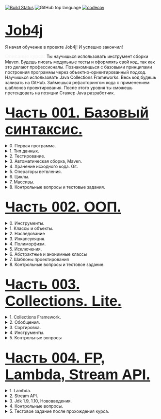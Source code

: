 [![Build Status](https://travis-ci.com/IuriyG/job4j.svg?branch=master)](https://travis-ci.org/IuriyG/job4j)
![GitHub top language](https://img.shields.io/github/languages/top/IuriyG/job4j?color=success)
[![codecov](https://codecov.io/gh/IuriyG/job4j/branch/master/graph/badge.svg)](https://codecov.io/gh/IuriyG/job4j)

  # <font size="10" color="#03A9F4" face="Arial">[Job4j](https://job4j.ru "Обучение и трудоустройство Java-программистов от Junior до Senior.")</font>

Я начал обучение в проекте Job4j! 
И успешно закончил!

<font size="3" color="#F5F5F5" face="Arial"> <b>Описание курса: </b> </font>
Ты научишься использовать инструмент сборки Maven. Будешь писать модульные тесты и оформлять свой код, 
так как это делают профессионалы. Познакомишься с базовыми принципами построения программы через 
объектно-ориентированный подход. Научишься использовать Java Collections Frameworks. 
Весь код будешь заливать на GitHub. Займешься рефакторингом кода с применением шаблонов проектирования. 
После этого уровня ты сможешь претендовать на позиции Стажер Java разработчик.



## <font size="8" color="#03A9F4" face="Arial">[Часть 001. Базовый синтаксис.](https://github.com/IuriyG/job4j/tree/master/chapter_001/src/main/java/ru/job4j) </font>



<details><summary>0. Первая программа.</summary>

        JDK.
        IDEA.
        Первая задача.
        Разбор первой программы.
        Заголовок в файле java.

</details>

<details><summary>1. Тип данных.</summary>

* Определите тип данных для переменных.
* Переменные.

* <details><summary> Элементарный калькулятор.</summary>

        package ru.job4j.converter;

        public class Converter {
          public static int rubleToEuro(int value) {
            return value / 70;
          }
          public static int euroToRuble(int value) {
            return value * 70;
          }
          public static int rubleToDollar(int value) {
            return value / 60;
          }
          public static int dollarToRuble(int value) {
            return value * 60;
          }
          public static void main(String[] args) {
            int euro = rubleToEuro(140);
            int dollar = rubleToDollar(120);
            int rubleFromEuro = euroToRuble(2);
            int rubleFromDollar = dollarToRuble(2);
            System.out.println("140 rubles are " + euro + " euro ");
            System.out.println("2 euro are " + rubleFromEuro + " rubles ");
            System.out.println("120 rubles are " + dollar + " dollars ");
            System.out.println("2 dollar are " + rubleFromDollar + " rubles ");
          }
        }
    </details>

* <details><summary>Конвертер валюты.</summary>

        package ru.job4j.converter;

        public class Converter {
          public static int rubleToEuro(int value) {
            return value / 70;
          }
          public static int euroToRuble(int value) {
           return value * 70;
          }
          public static int rubleToDollar(int value) {
            return value / 60;
          }
          public static int dollarToRuble(int value) {
            return value * 60;
          }
          public static void main(String[] args) {
            int euro = rubleToEuro(140);
            int dollar = rubleToDollar(120);
            int rubleFromEuro = euroToRuble(2);
            int rubleFromDollar = dollarToRuble(2);
            System.out.println("140 rubles are " + euro + " euro ");
            System.out.println("2 euro are " + rubleFromEuro + " rubles ");
            System.out.println("120 rubles are " + dollar + " dollars ");
            System.out.println("2 dollar are " + rubleFromDollar + " rubles ");
          }
        }
  </details>

* [Идеальный вес.](https://github.com/IuriyG/job4j/blob/master/chapter_001/src/main/java/ru/job4j/calculator/Fit.java)
* [Расстояние между точками в системе координат.](https://github.com/IuriyG/job4j/blob/master/chapter_001/src/main/java/ru/job4j/condition/Point.java)
* [Стороны прямоугольника.](https://github.com/IuriyG/job4j/blob/master/chapter_001/src/main/java/ru/job4j/condition/SqArea.java)
* [Площадь треугольника.](https://github.com/IuriyG/job4j/blob/master/chapter_001/src/main/java/ru/job4j/condition/TrgArea.java)

</details>

<details><summary>2. Тестирование.</summary>

* [Что такое тестирование.](https://github.com/IuriyG/job4j/blob/master/chapter_001/src/main/java/ru/job4j/converter/Converter.java)
* [Модульные тесты.](https://github.com/IuriyG/job4j/blob/master/chapter_001/src/test/java/ru/job4j/converter/ConverterTest.java)
* [Тесты для идеального веса.](https://github.com/IuriyG/job4j/blob/master/chapter_001/src/test/java/ru/job4j/calculator/FitTest.java)
* <details><summary>Тесты для расстояния между точками.</summary>

        package ru.job4j.condition;

        import org.junit.Assert;
        import org.junit.Test;

        public class PointTest {

        @Test
        public void distance() {
          int in = 0;
          int in2 = 0;
          int in3 = 2;
          int in4 = 0;
          int expected = 2;
          double out = Point.distance(in, in2, in3, in4);
          Assert.assertEquals(expected, out,0.01);
          }
        }
  </details>

* <details><summary>Тесты для стороны прямоугольника.</summary>

        package ru.job4j.condition;

        import org.junit.Assert;
        import org.junit.Test;

        public class SqAreaTest {

        @Test
        public void square() {
          int in = 6;
          int in2 = 2;
          int expected = 2;
          double out = SqArea.square(in, in2);
          Assert.assertEquals(expected, out, 0.01);
          }
        }
  </details>

</details>

<details><summary>3. Автоматическая сборка, Maven.</summary>

        Установить и настроить Maven 3.
        Подключить сборщик Maven.
        Зависимости.
        Maven c множественными модулями.
        Интеграция Maven и IDEA.

</details>

<details><summary>4. Хранение исходного кода. Git.</summary>

        Установить и настроить msysgit.
        Завести новую учетную запись и репозиторий под курс.
        Репозиторий — привязка к github.  
        Коммиты на решения задач.
        Git с разных компьютеров.
        Интеграция Git и IDEA.

</details>

<details><summary>5. Операторы ветвления.</summary>

* [Операторы ветвлений.](https://github.com/IuriyG/job4j/commit/1ff82b02529a0264af7f862ae94a3b7c97ac571f)
* [Глупый бот](https://github.com/IuriyG/job4j/commit/1ff82b02529a0264af7f862ae94a3b7c97ac571f)
* [Максимум из двух чисел.](https://github.com/IuriyG/job4j/blob/master/chapter_001/src/main/java/ru/job4j/condition/Max.java)
* [А существует ли треугольник?](https://github.com/IuriyG/job4j/commit/4c7ed006a563cfdad0589bf3d9bf64cdd1a451ce)
* [Максимум из трех чисел.](https://github.com/IuriyG/job4j/commit/503243e92fa20896e7715a629c0fa6d4e43afeca)
* [Отладка программы в IDEA.](https://github.com/IuriyG/job4j/commit/187733e95bb10eec59d20fde69cc0f413cc298ac)

</details>

<details><summary>6. Циклы.</summary>

* Теория.
* [Подсчет суммы чётных чисел в диапазоне.](https://github.com/IuriyG/job4j/commit/27af6c9c2d75f57e25ae173971ac7b66515a9ac2)
* [Создать программу, вычисляющую факториал.](https://github.com/IuriyG/job4j/commit/bd4b5d1c57c6b4eee962dea0d04550f700b2c819)
* [Построить шахматную доску в псевдографике.](https://github.com/IuriyG/job4j/commit/a5201b9441d691e5e8f28bef3367fc2b0c79a89e)
* [Протеиновая диета.](https://github.com/IuriyG/job4j/commit/f30d371b75e88de6aedb50a4166eb614fe429f5d)
* [Простое число.](https://github.com/IuriyG/job4j/commit/6be8d02c9ea25ff853d76520e7c01bd3fef7d1f1)
* [Простые числа.](https://github.com/IuriyG/job4j/commit/e9f9ad026b4daada475bd853983627a3fb04b6df)
* [Ипотека.](https://github.com/IuriyG/job4j/commit/3f2c5d9f630575790fbc8a2f403a9a7a61b15f6e)
* [JavaDoc. Code convention.](https://github.com/IuriyG/job4j/commit/aa91752a14900d1b121fcafc1e481160ec086184)
* [Крест в псевдографике.](https://github.com/IuriyG/job4j/commit/49ad9c502b2a9d450ef5fa015d4332a39341dc9a)

</details>

<details><summary>7. Массивы.</summary>

* Теория.
* [Заполнить массив степенями чисел.](https://github.com/IuriyG/job4j/commit/71d93de7f8ed1c62c95dede382618f67be2a9a45)
* [Классический поиск перебором.](https://github.com/IuriyG/job4j/commit/f7407f300b1677c0a0337798d4c4650db74fff25)
* [Перевернуть массив.](https://github.com/IuriyG/job4j/commit/5f1e199a22ec2a991d0811d60b1437eeba4cc30d)
* [Массив заполнен true или false.](https://github.com/IuriyG/job4j/commit/6938ae8ab5a8b039f1b78c93873a4c7f94c62080)
* [Слово начинается с ...](https://github.com/IuriyG/job4j/commit/5c3d69f24347c01f0ac6462de16b14744d51decd)
* [Слово заканчивается с ...](https://github.com/IuriyG/job4j/commit/1df84e70256507547877afa1f40821a9db5d0b42)
* [Поиск индекса в диапазоне.](https://github.com/IuriyG/job4j/commit/edb15afad899b2d8067d3098a4524c6fff03a566)
* [Поиск минимального числа в массиве.](https://github.com/IuriyG/job4j/commit/d8eb240dd4e22c9e22588ceb497ed54be81b1041)
* [Поиск минимума в диапазоне.](https://github.com/IuriyG/job4j/commit/399e5f27e725b3ce7c39842140d73de2532a5dc9)
* [Сортировка выборкой.](https://github.com/IuriyG/job4j/commit/6a2d890546b488982461db3606f8e75fbaf39c55)
* [Двухмерный массив. Таблица умножения.](https://github.com/IuriyG/job4j/commit/a5d8f1219dd25198d09d44d96e773cdd7ee093ae)
* [Выигрышные комбинации в сокобан.](https://github.com/IuriyG/job4j/commit/bf836ddca012ccb4e316e381dda75c3754b043b3)
* [Дефрагментация массива.](https://github.com/IuriyG/job4j/commit/d30a78cb6d3992af065b7314548c66e247b6998a)
* Checkstyle.

</details>

<details><summary>8. Контрольные вопросы и тестовые задания.</summary>

* <details><summary>Сдача теории.</summary>

      Вопросы. 
        1. Что такое виртуальная машина?
        2. К какому типу языка программирования относится Java?
        3. Из каких компонентов состоит Java (JDK, JRE, JVM)?
        4. Для чего используется JDK?
        5. Для чего используется JRE? 
        6. Для чего используется VM?
        7. Расскажите про примитивные типы.
        8. Опишите шаги для компиляции и запуска приложения в консоли (javac java).
        9. Что такое "оператор условия"?
        10. Какие типы операторов условия существуют?
        11. Расскажите про булевы операции || &&?  Расскажите элементы таблицы истинности?
        12. Что такое тернарное условие?
        13. Что такое циклы и для чего они используются?
        14. Для чего используется цикл for?
        15. Для чего используется цикл foreach?
        16. Для чего используется цикл while?
        17. Для чего используется цикл do while?
        18. Что такое массив?
        19. Как создать массив?
        20. Как присвоить значение ячейке массива?
        21. Как можно пройти по всем элементам массива?
        22. Как можно найти элемент в массиве?
        23. Что будет, если записывать элемент по индексу -1?
        24. Как удалить ячейку в массиве?
        25. Как отредактировать ячейку в массиве?

* [Тестовое задание: Объединить два массива.](https://github.com/IuriyG/job4j/commit/d9b0b7fc2b4ae21c9a59ac181ad2b4593cad70ab)
* [Тестовое задание: Сокобан.](https://github.com/IuriyG/games_oop_javafx/commit/372d19328e6dab204c496ff8c4871197c3c1fc35)

</details>

  </details>



## <font size="8" color="#03A9F4" face="Arial">[Часть 002. ООП.](https://github.com/IuriyG/job4j/tree/master/chapter_002/src/test/java/ru/job4j) </font>



<details><summary>0. Инструменты.</summary>

* <details><summary>Качество кода.</summary>

  * [Создание модуля maven.](https://github.com/IuriyG/job4j/commit/b1ebce1cc5c7438dad17aa4efdbde827199a6127)
  * [Чтение кода и базовые ошибки.](https://github.com/IuriyG/job4j/commit/f57bb7ffd7d6d672cb0c53c67adc4a5bd3a72d3d)

  </details>

* <details><summary>Git.</summary>

  * [Ветки.](https://github.com/IuriyG/job4j/commit/cfa1558c010af7557c73c097bfd2f55b54afe629)
  * [Ветки в IDEA.](https://github.com/IuriyG/job4j/commit/0243bad8dcc65fbb901e407bdc2062101863e872)
  * [Объединение нескольких коммитов.](https://github.com/IuriyG/job4j/commit/acd4cb15a26f9bdab522a4b17ee209100ac6641a)
  * [Слияние веток.](https://github.com/IuriyG/job4j/commit/3a2534e208300869c178c489b2422b324c0108d6)
  * [Конфликты слияния.](https://github.com/IuriyG/job4j/commit/62b113f3fef56b44347489726cb06c073a7b64f0)
  * [Удаление ветки и создание ветки из коммита.](https://github.com/IuriyG/job4j/branches)

  </details>

* <details><summary>Отладка.</summary>

      Дебаг в IDEA.

  </details>

  </details>

<details><summary>1. Классы и объекты.</summary>

* Теория.
* [Создание объекта.](https://github.com/IuriyG/job4j/commit/6a566332f0d82436a45604b60b3d4e08d0d210df)
* [Вызов метода объекта.](https://github.com/IuriyG/job4j/commit/3c3e4356324ffaaab335dbe30b1554eb6e16b41b)
* [Вызов метода с аргументами.](https://github.com/IuriyG/job4j/commit/50142df85b1dc9d8e492584f74cf77404806b953)
* [Вызов метод с возвращаемым типом.](https://github.com/IuriyG/job4j/commit/4dd833800929161605a31cb95f2583b1b95aeab5)
* [Поля объекта.](https://github.com/IuriyG/job4j/commit/53cefe5ce0cf091cf272053e86f84c8c95e95778)
* [Взаимодействие объектов.](https://github.com/IuriyG/job4j/commit/b3a94d98fa8fb559963b03b45fa20c43fbf0f54f)
* [Состояние объекта.](https://github.com/IuriyG/job4j/blob/5c66331cc40ae5df2913e2dfb4a5ebd200cbe0a5/chapter_001/src/main/java/ru/job4j/oop/Battery.java)
* [Рефакторинг — Расстояние между точками.](https://github.com/IuriyG/job4j/commit/d5bc899704626bff425571d228400be4ec7c504d)
* [Рефакторинг — Площадь треугольника.](https://github.com/IuriyG/job4j/commit/5857774651d6ae2fd456a8649b1598f982b0ab28)
* [Перегрузить метод max для трех чисел.](https://github.com/IuriyG/job4j/commit/66c272bebd29e874c83670169a7ef701ffeeaedc)
* [Расстояние между точками в трехмерном пространстве.](https://github.com/IuriyG/job4j/commit/6f3e96c24e7fb61a673ff0d23fd25d3f4226cd81)
* Локальные переменные и поля.
* Зона видимости переменных.

</details>

<details><summary>2. Наследование</summary>

* Теория.
* [Конструктор по умолчанию.](https://github.com/IuriyG/job4j/commit/f420d24e1a709d9041628bf154737ca0bf0de71b)
* [Перегрузка конструктора.](https://github.com/IuriyG/job4j/commit/9fc99486238eb9f541e40d050681b54fede19231)
* [Реализация профессий в коде.](https://github.com/IuriyG/job4j/commit/a94d74493931f67c96e3f6644cb375ca2e419256)
* [Переопределение.](https://github.com/IuriyG/job4j/commit/779e88a94d371bf7489bb09fff635b75e7039dbc)
* [Аннотация @Override.](https://github.com/IuriyG/job4j/commit/603496b9b6e260769c1fece04c1dafaec6f8344c)

</details>

<details><summary>3. Инкапсуляция.</summary>

* [Теория.](https://github.com/IuriyG/job4j/blob/1e40893ad747eebd28285183e68ea189216eaa68/chapter_001/src/main/java/ru/job4j/encapsulation/Config.java)
* Общая задача на второй модуль.
* [Модель данных.](https://github.com/IuriyG/job4j/blob/bb67f2686ce1ecf2335f8fa18870a4a96c8ec023/chapter_001/src/main/java/ru/job4j/pojo/College.java)
* [Массивы и модели.](https://github.com/IuriyG/job4j/commit/50f9639ea30eac74be4399b806ee99139d4d37ab)
* [Удаление моделей из массива.](https://github.com/IuriyG/job4j/commit/844e4402b626e0f1192ec143eebd8a4d2e528846)
* Сравнение моделей. Метод equals.
* [Реализовать класс Tracker.](https://github.com/IuriyG/job4j/commit/c7bf953bbff74de6fe6fe4dd37852f3916ffef4f)

</details>

<details><summary>4. Полиморфизм.</summary>

* Теория.
* [Чтение из консоли. Класс Scanner.](https://github.com/IuriyG/job4j/commit/992aa46d340253e54b222a148949a4d6628fbbbd)
* [Scanner и чтение числа из консоли.](https://github.com/IuriyG/job4j/blob/a5fb220413b34d797b6c3b1a9a07b2f2a9cdd933/chapter_001/src/main/java/ru/job4j/io/Matches.java)
* [Реализация класса StartUI.](https://github.com/IuriyG/job4j/commit/2b5885300f07f255176e6472289b9986b9da5230)
* [Интерфейс Input.](https://github.com/IuriyG/job4j/blob/1d85898e9b/chapter_001/src/main/java/ru/job4j/poly/Bus.java)
* [Приведение типов. Повышение типа и понижение типа.](https://github.com/IuriyG/job4j/commit/b476be5fe00441e9d04a7e24e33b2c950598cbbc)
* Зависимости классов.
* [Разрыв зависимости StartUI от Scanner.](https://github.com/IuriyG/job4j/commit/64ca3f4587a234971740fe74aae699c24b241129)
* [Статические методы.](https://github.com/IuriyG/job4j/commit/4e9094bc89f02bd0d1ba5791d9715ece20ffc5b5)
* [Input и полиморфизм.](https://github.com/IuriyG/job4j/commit/f844f67043781cc4cf2b10ad40abc073d5520959)
* [Тестирование. Подготовка данных.](https://github.com/IuriyG/job4j/commit/ef42fe4319c9bc8c353026f8b8096fa86b95c509)
* [Создания Manifest для проекта Tracker.](https://github.com/IuriyG/job4j/commit/16748e777f515be00751bea94122b2f6c7dcf70c)
* [Шаблон проектирования — Стратегия.](https://github.com/IuriyG/job4j/commit/84fc927ebbdfc6924cc4e6e6a13d38ab12b0a358)
* [Реализация меню за счет шаблона стратегия.](https://github.com/IuriyG/job4j/commit/5724cbf36cc3e7c0156dfc2161151541f7b5ed73)
* [Написать тесты на StartUI.](https://github.com/IuriyG/job4j/commit/1cee9d13ddd5d60f949c7270d46189afa089ec6c)
* [Рефакторинг теста @Before @After.](https://github.com/IuriyG/job4j/commit/e877671ad9a7999903961ba6c8a1ce2a43555bb9)
* [Тесты вывода на консоль в StartUI.](https://github.com/IuriyG/job4j/commit/8ea012a1855f3467c2498fc4e24af24be5a24cb1)

</details>

<details><summary>5. Исключения.</summary>

* [Теория.](https://github.com/IuriyG/job4j/commit/7bf6794e1c7de2002d0119bdb7d2d4a29ea2406a)
* [Обеспечить бесперебойную работу приложения Tracker.](https://github.com/IuriyG/job4j/commit/79d9e9f48e5a7f265bab96d4601bbdbaca62d668)
* [Рефакторинг — Шаблон Декоратор для валидатора.](https://github.com/IuriyG/job4j/commit/90c056949c23e0d00597c0ee98730db96ccb6c07)
* [if-else-throw.](https://github.com/IuriyG/job4j/commit/85b980cceb956732be88c73a51aed4cc254d6ff2)

</details>

<details><summary>6. Абстрактные и анонимные классы</summary>

        Теория.
        Рефакторинг — Перенести общие методы в абстрактный класс.

</details>

<details><summary>7. Шаблоны проектирования</summary>

* Наследование, композиция и агрегация.
* [Singleton.](https://github.com/IuriyG/job4j/commit/2e5194c4df6b7e4975b26ac08329676535bd2b69)
* Фабричный метод, абстрактная фабрика.

</details>

<details><summary>8. Контрольные вопросы и тестовое задание.</summary>

* [Каркас шахматной доски.](https://github.com/IuriyG/games_oop_javafx/commit/650566718eec5f27b099292b417a82ac7751e26c)

* <details><summary>Сдача теории.</summary>

      Вопросы.
        1. Что такое ООП?        
        2. Базовые концепции ООП?
        3. Укажите из каких элементов состоит класс.
        4. Что такое конструктор?
        5. Можно ли наследовать конструктор?
        6. Что такое перегрузка конструктора?
        7. Что такое статический метод?
        8. Что такое не статический метод?
        9. Для чего используется ключевое слово this?
        10. Какой класс является базовый родительным классов для всех классов?
        11. Что такое наследование? Приведите примеры из реальной жизни.
        12. Опишите процесс создания нового объекта.
        13. Как вызвать метод из родительского класса?
        14. Что такое переопределение метода?
        15. Можно ли переопределить статический метод?
        16. Что такое виртуальная функция и используются ли они в Java?
        17. Что такое перегрузка метода?
        18. Можно ли изменить тип возвращаемых данных при перегрузке метода?
        19. Что такое множественное наследование? Как его можно реализовать в Java.
        20. Что такое полиморфизм? Приведите примеры из реальной жизни.
        21. Что такое инкапсуляция?
        22. Как реализована инкапсуляция в Java? 
        23. Можно ли применить модификаторы доступ к конструкторам?
        24. Что такое интерфейс?
        25. Какие типы исключительных ситуаций бывают?
        26. Назовите основные методы класса Object?
        27. Что такое шаблоны проектирования?
        28. Объясните шаблон - декоратор.
        29. Объясните шаблон - стратегия.

</details>
</details>



## <font size="8" color="#03A9F4" face="Arial">[Часть 003. Collections. Lite.](https://github.com/IuriyG/job4j/tree/master/chapter_003/src/main/java/ru/job4j) </font>



<details><summary>1. Collections Framework.</summary>

* [Знакомство с коллекциями. ArrayList.](https://github.com/IuriyG/job4j/commit/b156c0553f7a87522e99fab0272eed50764da1c9)
* [Телефонный справочник на базе ArrayList.](https://github.com/IuriyG/job4j/commit/baec4bd40b89b940fb85f0cddc9e28c394d37872)
* [Очередь с приоритетом на LinkedList.](https://github.com/IuriyG/job4j/commit/ba134f8c663aa1450d6497fc8b40e2ea41653993)
* [Конвертация ArrayList в двухмерный массив.](https://github.com/IuriyG/job4j/commit/336f85238f7584514bf513d6320cf0dbd2a1fd0f)
* [Конвертация двумерного массива в ArrayList.](https://github.com/IuriyG/job4j/commit/5c9b3be314dbc1327f508bf3b7dbbca824b5a404)

</details>

<details><summary>2. Обобщения.</summary>

* [Знакомство с коллекциями. HashSet.](https://github.com/IuriyG/job4j/commit/7a2192554a3e86d00e1abeee6dccbcb4ca637a14)
* [Конвертация листа массивов в один лист Integer.](https://github.com/IuriyG/job4j/commit/7ac5744e81874fd2da6ab775d5d703eaca5e002c)
* [Написать программу преобразования List в Map.](https://github.com/IuriyG/job4j/commit/f92c535809b4822eb49b4480f57fab1e2cc9b9e1)
* [Изменить программу Tracker из 2-го модуля.](https://github.com/IuriyG/job4j/commit/3e5c97a87ca7c162969db1d0d727ab42a0f4d2c5)

</details>

<details><summary>3. Сортировка.</summary>

* [Теория.](https://github.com/IuriyG/job4j/commit/6aab12aa3314d149287b588f8750fa1aaecbea04)
* [Организовать сортировку User.](https://github.com/IuriyG/job4j/commit/84b1faf4c355683a4e0c044aec9d97e0140855f5)
* [Сортировка User с использованием Comparator.](https://github.com/IuriyG/job4j/commit/b4f738005ac1d535cd897fd97363e130bdede5f7)
* [Компаратор для строк.](https://github.com/IuriyG/job4j/commit/ccbd973c0b7e07a771bee830c2d58587280b6346)

</details>

<details><summary>4. Инструменты.</summary>

* JaCoCo. Процент покрытие тестами.
* [Travis CI.](https://github.com/IuriyG/job4j/commit/774580d0f879bbc782a23da2db83d964fdf09145)

</details>

<details><summary>5. Контрольные вопросы</summary>

* Peer review.
* [Банковские переводы.](https://github.com/IuriyG/job4j/commit/3ea745f8cd88956ddd3deaafe99967ef1e79a24a)

* <details><summary>Сдача теории.</summary>

      Вопросы.
        1. Что такое "коллекция". 
        2. Перечислите основные методы из интерфейса java.util.Collection.
        3. Назовите преимущества использования коллекций.
        4. Какие данные могут хранить коллекции?
        5. Какие есть типы коллекций? Как они характеризуются?
        6. Назовите основные реализации List, Set, Map.
        7. В чём отличие ArrayList от LinkedList?
        8. В чём отличие HashSet от TreeSet?
        9. В чём отличие Set от Map?
        10. Как задается порядок следования объектов в коллекции, как отсортировать коллекцию?
        11. Чем отличается Comparable от Comparator?
        12. Что такое сортировка по принципу Natural Order?
        13. Что такое equals и hashcode?
        14. Какие есть способы перебора всех элементов List?
        15. Как реализован цикл foreach?
        16. В чем разница между Iterator и Iterable?
        17. Как происходит удаление элементов из ArrayList?
        18. Как происходит удаление элементов из LinkedList?

</details>
</details>



## <font size="8" color="#03A9F4" face="Arial">[Часть 004. FP, Lambda, Stream API.](https://github.com/IuriyG/job4j/tree/master/chapter_004/src/main/java/ru/job4j) </font>



<details><summary>1. Lambda.</summary>

* Функциональные интерфейсы.
* [Ссылки на методы.](https://github.com/IuriyG/job4j/commit/5f9081929a906e939619b038ea469da45973937f)
* [Зона видимости в лямбда-выражении и исключения.](https://github.com/IuriyG/job4j/commit/00916e8d56b86e773d787217b997198d63166c73)
* [Подсчет функции в диапазоне.](https://github.com/IuriyG/job4j/commit/319ebd6d8addc257e38346cbf80af3f4f0cbaf37)
* [Функции высшего порядка.](https://github.com/IuriyG/job4j/commit/5dfd713be88f9bdcb926fea76e2fcfa598934ee4)

</details>

<details><summary>2. Stream API. </summary>

* [Теория.](https://github.com/IuriyG/job4j/commit/1215063d2200fee4658b7bf12d7f09ab695ded15)
* [Фильтрация учеников.](https://github.com/IuriyG/job4j/commit/925c7c266e321e18e2790307072c1834ce054105)
* [Список адресов.](https://github.com/IuriyG/job4j/commit/84586b027a55c3ddfeb7db706360ae4dbe190669)
* [Уникальность элементов и сортировка.](https://github.com/IuriyG/job4j/commit/c5b0b5b9a7b44f030bfb52ad5f4dd9c3e23c9eca)
* [Преобразование List в Map.](https://github.com/IuriyG/job4j/commit/71041489b3ba82fac161e1e08252fc5ea25f45c3)
* [Преобразование матрицы чисел в список чисел.](https://github.com/IuriyG/job4j/commit/c955aca5e2ec287f3fdb78f24b5791ec321bdf45)
* <details><summary>Тестовое задание из модуля коллекции Lite переделать на Stream API.</summary>

  * [Метод findByPassport();](https://github.com/IuriyG/job4j/commit/bd4f8205e019d33a14387f7b7a119b746922ee71)
  * [Метод findByRequisite();](https://github.com/IuriyG/job4j/commit/5ab9bd60f857501a7f2c5df919ab3d36e172164c)

</details>
</details>

<details><summary>3. Jdk 1.9, 1.10, Нововведения.</summary>

* [Stream API улучшения.](https://github.com/IuriyG/job4j/commit/c36b22fac65100d277baf5b06767394d990b2e67)
* [Collection API Улучшения.](https://github.com/IuriyG/job4j/commit/afbf9d97f4d3cd638a4febb8aab5d940921ec883)
* [Local-Variable Type Inference.](https://github.com/IuriyG/job4j/commit/5e5fa2c4257e3a2e993af74b1e931a560ee0e6e4)

</details>

<details><summary>4. Контрольные вопросы.</summary>

* [Реализовать класс для подсчета статистики по аттестатам учеников.](https://github.com/IuriyG/job4j/commit/7cd2f583a11afe8e29fabdb38bcefcbe33a69220)
* <details><summary>Сдача теории.</summary>

      Вопросы.
        1. Что такое lambda-выражение?      
        2. Что такое функциональные интерфейсы?
        3. Перечислите функциональные интерфейсы из пакета java.util.function.
        4. Что такое функции высшего порядка?
        5. Какие функциональные интерфейсы из пакета java.util.function поддерживают функции высшего порядка?
        6. Что такое ссылки на методы?
        7. Что такое ссылки на конструкторы?
        8. Расскажите о зоне видимости переменных в lambda - выражениях?
        9. Как быть в ситуации, если внутри lambda - выражении операторы могут выкинуть исключение?
        10. Что такое Stream API?
        11. Расскажите, какой шаблон проектирования используется внутри Stream API?
        12. Перечислите конвейерные методы Stream API.
        13. Перечислите терминальные методы Stream API.
        14. Что такое ленивая загрузка?
        15. Что делает метод filter?
        16. Что делает метод map.
        17. Что делает метод flatMap?
        18. Что делает метод collect?
        19. Что делает метод reduce?
        20. Что делает метод findFirst?
        21. Возможно ли прервать выполнение потока по аналогии с break?
        22. Возможно ли пропустить элемент потока по аналогии с continue?
        23. Что такое Optional?
        24. Перечислите методы Optional?
        25. Расскажите про фабричные методы List.of, Set.of, Map.of?
        26. Для чего используется ключевое слово var?
        27. В каких случаях можно использовать var?

</details>
</details>

<details><summary>5. Тестовое задание после прохождения курса.</summary>

* [EasyStream.](https://github.com/IuriyG/job4j/commit/cf76ef208621b688008f348c676145b769e68438)

</details>
